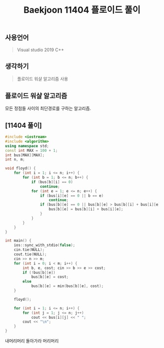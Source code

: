 ﻿---
title: "Baekjoon 11404 플로이드 풀이"
categories: Algorithm
comments: true
---

## 사용언어
 > Visual studio 2019 C++ 

## 생각하기
  > 플로이드 워샬 알고리즘 사용

## 플로이드 워샬 알고리즘
 모든 정점들 사이의 최단경로를 구하는 알고리즘.


## [11404 풀이]

```c++
#include <iostream>
#include <algorithm>
using namespace std;
const int MAX = 100 + 1;
int bus[MAX][MAX];
int n, m;

void floyd() {
	for (int i = 1; i <= n; i++) {
		for (int b = 1; b <= n; b++) {
			if (bus[b][i] == 0)
				continue;
			for (int e = 1; e <= n; e++) {
				if (bus[i][e] == 0 || b == e)
					continue;
				if (bus[b][e] == 0 || bus[b][e] > bus[b][i] + bus[i][e]) {
					bus[b][e] = bus[b][i] + bus[i][e];
				}
			}
		}
	}
}

int main() {
	ios::sync_with_stdio(false);
	cin.tie(NULL);
	cout.tie(NULL);
	cin >> n >> m;
	for (int i = 0; i < m; i++) {
		int b, e, cost; cin >> b >> e >> cost;
		if (!bus[b][e])
			bus[b][e] = cost;
		else
			bus[b][e] = min(bus[b][e], cost);
	}

	floyd();

	for (int i = 1; i <= n; i++) {
		for (int j = 1; j <= n; j++)
			cout << bus[i][j] << " ";
		cout << "\n";
	}
}
```

내머리머리 돌아가라 머리머리 